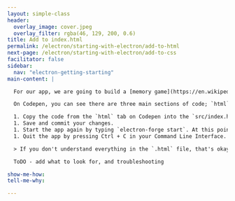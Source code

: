 ```yaml
---
layout: simple-class
header:
  overlay_image: cover.jpeg
  overlay_filter: rgba(46, 129, 200, 0.6)
title: Add to index.html
permalink: /electron/starting-with-electron/add-to-html
next-page: /electron/starting-with-electron/add-to-css
facilitator: false
sidebar:
  nav: "electron-getting-starting"
main-content: |

  For our app, we are going to build a [memory game](https://en.wikipedia.org/wiki/Concentration_(game)). You can find the code for the web application [here on Codepen](https://codepen.io/githubteacher/pen/brRvVz).

  On Codepen, you can see there are three main sections of code; `html`, `css`, and `js`. These will map out to be our `src/index.html`, `src/style.css`, and `src/script.js`.

  1. Copy the code from the `html` tab on Codepen into the `src/index.html` file locally. Paste the code so it replaces the existing text ("Well hey there!!!") between `<body>` and `</body>`.
  1. Save and commit your changes.
  1. Start the app again by typing `electron-forge start`. At this point, you should only see text without graphics or functionality.
  1. Quit the app by pressing Ctrl + C in your Command Line Interface.

  > If you don't understand everything in the `.html` file, that's okay. Remember the resources listed [at the beginning of the course](), and know you can always go back and learn more!

  ToDO - add what to look for, and troubleshooting

show-me-how:
tell-me-why:

---
```

